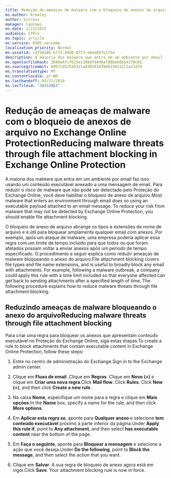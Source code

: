 ```yaml
---
title: Redução de ameaças de malware com o bloqueio de anexos de arquivo no Exchange Online Protection
ms.author: krowley
author: kccross
manager: laurawi
ms.date: 1/21/2015
audience: ITPro
ms.topic: article
ms.service: O365-seccomp
localization_priority: Normal
ms.assetid: c4fb4a86-b772-49d0-8773-e8ee897e175d
description: A maioria dos malware que entra em um ambiente por email faz isso usando um conteúdo executável anexado a uma mensagem de email. Para reduzir o risco de malware que não pode ser detectado pelo Proteção do Exchange Online, você deve habilitar o bloqueio de anexo de arquivo.
ms.openlocfilehash: 2840a4fcf615e1188d79496af88beb6b54370c01
ms.sourcegitcommit: 9d67cb52544321a430343d39eb336112c1a11d35
ms.translationtype: MT
ms.contentlocale: pt-BR
ms.lasthandoff: 05/17/2019
ms.locfileid: "34153063"
---
```

# <a name="reducing-malware-threats-through-file-attachment-blocking-in-exchange-online-protection"></a><span data-ttu-id="3d73a-104">Redução de ameaças de malware com o bloqueio de anexos de arquivo no Exchange Online Protection</span><span class="sxs-lookup"><span data-stu-id="3d73a-104">Reducing malware threats through file attachment blocking in Exchange Online Protection</span></span>

<span data-ttu-id="3d73a-p102">A maioria dos malware que entra em um ambiente por email faz isso usando um conteúdo executável anexado a uma mensagem de email. Para reduzir o risco de malware que não pode ser detectado pelo Proteção do Exchange Online, você deve habilitar o bloqueio de anexo de arquivo.</span><span class="sxs-lookup"><span data-stu-id="3d73a-p102">Most malware that enters an environment through email does so using an executable payload attached to an email message. To reduce your risk from malware that may not be detected by Exchange Online Protection, you should enable file attachment blocking.</span></span> 
  
<span data-ttu-id="3d73a-p103">O bloqueio de anexo de arquivo abrange os tipos e extensões de nome de arquivo e é útil para bloquear amplamente qualquer email com anexos. Por exemplo, após um ataque de malware, uma empresa poderia aplicar essa regra com um limite de tempo incluído para que todos os que foram afetados possam voltar a enviar anexos após um período de tempo especificado. O procedimento a seguir explica como reduzir ameaças de malware bloqueando o anexo do arquivo.</span><span class="sxs-lookup"><span data-stu-id="3d73a-p103">File attachment blocking covers file types and file name extensions, and is useful to broadly block any email with attachments. For example, following a malware outbreak, a company could apply this rule with a time limit included so that everyone affected can get back to sending attachments after a specified length of time. The following procedure explains how to reduce malware threats through file attachment blocking.</span></span> 
  
## <a name="reducing-malware-threats-through-file-attachment-blocking"></a><span data-ttu-id="3d73a-110">Reduzindo ameaças de malware bloqueando o anexo do arquivo</span><span class="sxs-lookup"><span data-stu-id="3d73a-110">Reducing malware threats through file attachment blocking</span></span>

<span data-ttu-id="3d73a-111">Para criar uma regra para bloquear os anexos que apresentam conteúdo executável no Proteção do Exchange Online, siga estas etapas:</span><span class="sxs-lookup"><span data-stu-id="3d73a-111">To create a rule to block attachments that contain executable content in Exchange Online Protection, follow these steps:</span></span>
  
1. <span data-ttu-id="3d73a-112">Entre no centro de administração do Exchange.</span><span class="sxs-lookup"><span data-stu-id="3d73a-112">Sign in to the Exchange admin center.</span></span>
    
2. <span data-ttu-id="3d73a-p104">Clique em **Fluxo de email**. Clique em **Regras**. Clique em **Novo (+)** e clique em **Criar uma nova regra**.</span><span class="sxs-lookup"><span data-stu-id="3d73a-p104">Click **Mail flow**. Click **Rules**. Click **New (+)**, and then click **Create a new rule**.</span></span> 
    
3. <span data-ttu-id="3d73a-116">Na caixa **Nome**, especifique um nome para a regra e clique em **Mais opções**.</span><span class="sxs-lookup"><span data-stu-id="3d73a-116">In the **Name** box, specify a name for the rule, and then click **More options**.</span></span> 
    
4. <span data-ttu-id="3d73a-117">Em **Aplicar esta regra se**, aponte para **Qualquer anexo** e selecione **tem conteúdo executável** próximo à parte inferior da página.</span><span class="sxs-lookup"><span data-stu-id="3d73a-117">Under **Apply this rule if**, point to **Any attachment**, and then select **has executable content** near the bottom of the page.</span></span> 
    
5. <span data-ttu-id="3d73a-118">Em **Faça o seguinte**, aponte para **Bloquear a mensagem** e selecione a ação que você deseja.</span><span class="sxs-lookup"><span data-stu-id="3d73a-118">Under **Do the following**, point to **Block the message**, and then select the action that you want.</span></span> 
    
6. <span data-ttu-id="3d73a-p105">Clique em **Salvar**. A sua regra de bloqueio de anexo agora está em vigor.</span><span class="sxs-lookup"><span data-stu-id="3d73a-p105">Click **Save**. Your attachment blocking rule is now in force.</span></span> 
    
